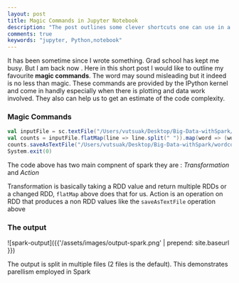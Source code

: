 ```yaml
---
layout: post
title: Magic Commands in Jupyter Notebook
description: "The post outlines some clever shortcuts one can use in a jupyter notebook"
comments: true
keywords: "jupyter, Python,notebook"
---
```


It has been sometime since I wrote something. Grad school has kept me busy. But I am back now . Here in this short post I would like to outline my favourite **magic commands**. The word may sound misleading but it indeed is no less than magic. These commands are provided by the IPython kernel and come in handly especially when there is plotting and data work involved. They also can help us to get an estimate of the code complexity.

### Magic Commands

```scala
val inputFile = sc.textFile("/Users/vutsuak/Desktop/Big-Data-withSpark/wordcount/dataset/cucumber.txt")
val counts = inputFile.flatMap(line => line.split(" ")).map(word => (word,1)).reduceByKey(_+_)
counts.saveAsTextFile("/Users/vutsuak/Desktop/Big-Data-withSpark/wordcount/output")
System.exit(0)
```

The code above has two main compnent of spark they are  : _Transformation_ and _Action_

Transformation is basically taking a RDD value and return multiple RDDs or a changed RDD, ```flatMap``` above does that for us. Action is an operation on RDD that produces a non RDD values like the ```saveAsTextFile```
operation above

### The output 

![spark-output]({{'/assets/images/output-spark.png' | prepend: site.baseurl }})

The output is split in multiple files (2 files is the default). This demonstrates parellism employed in Spark









